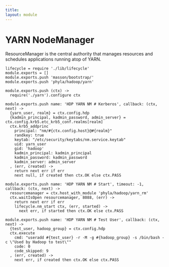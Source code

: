 ```yaml
---
title: 
layout: module
---
```


# YARN NodeManager

ResourceManager is the central authority that manages resources and schedules
applications running atop of YARN.

    lifecycle = require './lib/lifecycle'
    module.exports = []
    module.exports.push 'masson/bootstrap/'
    module.exports.push 'phyla/hadoop/yarn'

    module.exports.push (ctx) ->
      require('./yarn').configure ctx

    module.exports.push name: 'HDP YARN NM # Kerberos', callback: (ctx, next) ->
      {yarn_user, realm} = ctx.config.hdp
      {kadmin_principal, kadmin_password, admin_server} = ctx.config.krb5.etc_krb5_conf.realms[realm]
      ctx.krb5_addprinc 
        principal: "nm/#{ctx.config.host}@#{realm}"
        randkey: true
        keytab: "/etc/security/keytabs/nm.service.keytab"
        uid: yarn_user
        gid: 'hadoop'
        kadmin_principal: kadmin_principal
        kadmin_password: kadmin_password
        kadmin_server: admin_server
      , (err, created) ->
        return next err if err
        next null, if created then ctx.OK else ctx.PASS

    module.exports.push name: 'HDP YARN NM # Start', timeout: -1, callback: (ctx, next) ->
      resourcemanager = ctx.host_with_module 'phyla/hadoop/yarn_rm'
      ctx.waitIsOpen resourcemanager, 8088, (err) ->
        return next err if err
        lifecycle.nm_start ctx, (err, started) ->
          next err, if started then ctx.OK else ctx.PASS

    module.exports.push name: 'HDP YARN NM # Test User', callback: (ctx, next) ->
      {test_user, hadoop_group} = ctx.config.hdp
      ctx.execute
        cmd: "useradd #{test_user} -r -M -g #{hadoop_group} -s /bin/bash -c \"Used by Hadoop to test\""
        code: 0
        code_skipped: 9
      , (err, created) ->
        next err, if created then ctx.OK else ctx.PASS
